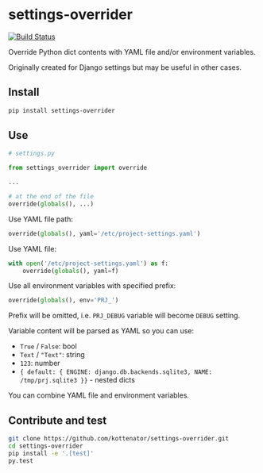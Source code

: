 # settings-overrider

[![Build Status](https://travis-ci.org/kottenator/settings-overrider.svg?branch=master)](https://travis-ci.org/kottenator/settings-overrider)

Override Python dict contents with YAML file and/or environment variables.

Originally created for Django settings but may be useful in other cases.

## Install

```sh
pip install settings-overrider
```

## Use

```py
# settings.py

from settings_overrider import override

...

# at the end of the file
override(globals(), ...)
```

Use YAML file path:

```py
override(globals(), yaml='/etc/project-settings.yaml')
```

Use YAML file:

```py
with open('/etc/project-settings.yaml') as f:
    override(globals(), yaml=f)
```

Use all environment variables with specified prefix:

```py
override(globals(), env='PRJ_')
```

Prefix will be omitted, i.e. `PRJ_DEBUG` variable will become `DEBUG` setting.

Variable content will be parsed as YAML so you can use:

- `True` / `False`: bool
- `Text` / `"Text"`: string
- `123`: number
- `{ default: { ENGINE: django.db.backends.sqlite3, NAME: /tmp/prj.sqlite3 }}` -
  nested dicts

You can combine YAML file and environment variables.

## Contribute and test

```sh
git clone https://github.com/kottenator/settings-overrider.git
cd settings-overrider
pip install -e '.[test]'
py.test
```
